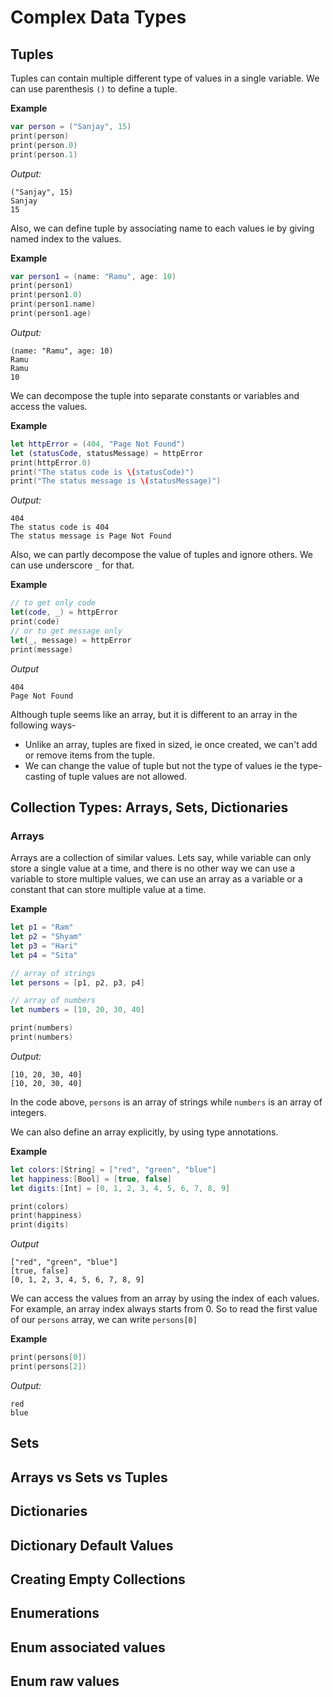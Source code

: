# Complex Data Types

## Tuples
Tuples can contain multiple different type of values in a single variable. We can use parenthesis ```()``` to define a tuple. 

**Example**
```swift
var person = ("Sanjay", 15)
print(person)
print(person.0)
print(person.1)
```

*Output:*
```
("Sanjay", 15)
Sanjay
15
```

Also, we can define tuple by associating name to each values ie by giving named index to the values.

**Example**
```swift
var person1 = (name: "Ramu", age: 10)
print(person1)
print(person1.0)
print(person1.name)
print(person1.age)
```

*Output:*
```
(name: "Ramu", age: 10)
Ramu
Ramu
10
```

We can decompose the tuple into separate constants or variables and access the values.

**Example**
```swift
let httpError = (404, "Page Not Found")
let (statusCode, statusMessage) = httpError
print(httpError.0)
print("The status code is \(statusCode)")
print("The status message is \(statusMessage)")
```

*Output:*
```
404
The status code is 404
The status message is Page Not Found
```

Also, we can partly decompose the value of tuples and ignore others. We can use underscore ```_``` for that.

**Example**
```swift
// to get only code
let(code, _) = httpError
print(code)
// or to get message only
let(_, message) = httpError
print(message)
```

*Output*
```
404
Page Not Found
```

Although tuple seems like an array, but it is different to an array in the following ways-
* Unlike an array, tuples are fixed in sized, ie once created, we can't add or remove items from the tuple.
* We can change the value of tuple but not the type of values ie the type-casting of tuple values are not allowed.

## Collection Types: Arrays, Sets, Dictionaries
### Arrays
Arrays are a collection of similar values. Lets say, while variable can only store a single value at a time, and there is no other way we can use a variable to store multiple values, we can use an array as a variable or a constant that can store multiple value at a time. 

**Example**
```swift
let p1 = "Ram"
let p2 = "Shyam"
let p3 = "Hari"
let p4 = "Sita"

// array of strings
let persons = [p1, p2, p3, p4]

// array of numbers
let numbers = [10, 20, 30, 40]

print(numbers)
print(numbers)
```

*Output:*
```
[10, 20, 30, 40]
[10, 20, 30, 40]
```

In the code above, ```persons``` is an array of strings while ```numbers``` is an array of integers. 

We can also define an array explicitly, by using type annotations.

**Example**
```swift
let colors:[String] = ["red", "green", "blue"]
let happiness:[Bool] = [true, false]
let digits:[Int] = [0, 1, 2, 3, 4, 5, 6, 7, 8, 9]

print(colors)
print(happiness)
print(digits)
```

*Output*
```
["red", "green", "blue"]
[true, false]
[0, 1, 2, 3, 4, 5, 6, 7, 8, 9]
```

We can access the values from an array by using the index of each values. For example, an array index always starts from 0. So to read the first value of our ```persons``` array, we can write ```persons[0]```

**Example**
```swift
print(persons[0]) 
print(persons[2])
```

*Output:*
```
red
blue
```

## Sets

## Arrays vs Sets vs Tuples

## Dictionaries

## Dictionary Default Values

## Creating Empty Collections

## Enumerations

## Enum associated values

## Enum raw values